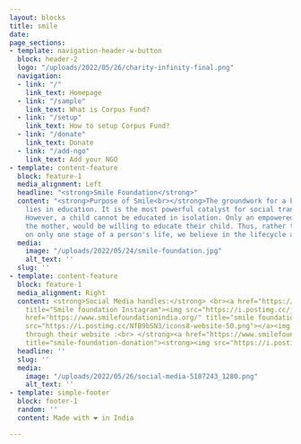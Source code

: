 ```yaml
---
layout: blocks
title: smile
date: 
page_sections:
- template: navigation-header-w-button
  block: header-2
  logo: "/uploads/2022/05/26/charity-infinity-final.png"
  navigation:
  - link: "/"
    link_text: Homepage
  - link: "/sample"
    link_text: What is Corpus Fund?
  - link: "/setup"
    link_text: How to setup Corpus Fund?
  - link: "/donate"
    link_text: Donate
  - link: "/add-ngo"
    link_text: Add your NGO
- template: content-feature
  block: feature-1
  media_alignment: Left
  headline: "<strong>Smile Foundation</strong>"
  content: "<strong>Purpose of Smile<br></strong>The groundwork for a better life
    lies in education. It is the most powerful catalyst for social transformation.
    However, a child cannot be educated in isolation. Only an empowered family, especially
    the mother, would be willing to educate their child. Thus, rather than focusing
    on only one stage of a person's life, we believe in the lifecycle approach."
  media:
    image: "/uploads/2022/05/24/smile-foundation.jpg"
    alt_text: ''
  slug: ''
- template: content-feature
  block: feature-1
  media_alignment: Right
  content: <strong>Social Media handles:</strong> <br><a href="https://instagram.com/smilefoundationindia?igshid=YmMyMTA2M2Y="
    title="Smile foundation Instagram"><img src="https://i.postimg.cc/jS6ZJHJK/icons8-instagram-48.png"></a><a
    href="https://www.smilefoundationindia.org/" title="smile foundation website"><img
    src="https://i.postimg.cc/NfB9bSN3/icons8-website-50.png"></a><img src="https://i.postimg.cc/4yxdR7Yp/icons8-facebook-48.png"><br><br><strong>Donate
    through their website :<br> </strong><a href="https://www.smilefoundationindia.org/"
    title="smile-foundation-donation"><strong><img src="https://i.postimg.cc/NGNw8kWZ/Donate-Now-3.png"></strong></a>
  headline: ''
  slug: ''
  media:
    image: "/uploads/2022/05/26/social-media-5187243_1280.png"
    alt_text: ''
- template: simple-footer
  block: footer-1
  random: ''
  content: Made with ❤︎ in India

---
```

